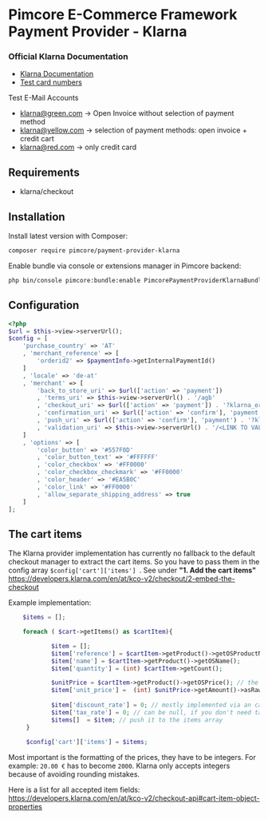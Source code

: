 # Pimcore E-Commerce Framework Payment Provider - Klarna

### Official Klarna Documentation
* [Klarna Documentation](https://www.developers.klarna.com/en/de/kco-v2/klarna-checkout-overview-v1)
* [Test card numbers](https://www.developers.klarna.com/en/de/kco-v2/test-credentials)

Test E-Mail Accounts
- klarna@green.com -> Open Invoice without selection of payment method
- klarna@yellow.com -> selection of payment methods: open invoice + credit cart
- klarna@red.com -> only credit card

## Requirements
 - klarna/checkout

## Installation

Install latest version with Composer:
```bash 
composer require pimcore/payment-provider-klarna
```

Enable bundle via console or extensions manager in Pimcore backend:
```bash
php bin/console pimcore:bundle:enable PimcorePaymentProviderKlarnaBundle
```
## Configuration

```php
<?php
$url = $this->view->serverUrl();
$config = [
    'purchase_country' => 'AT'
    , 'merchant_reference' => [
        'orderid2' => $paymentInfo->getInternalPaymentId()
    ]
    , 'locale' => 'de-at'
    , 'merchant' => [
        'back_to_store_uri' => $url(['action' => 'payment'])
        , 'terms_uri' => $this->view->serverUrl() . '/agb'
        , 'checkout_uri' => $url(['action' => 'payment']) . '?klarna_order={checkout.order.uri}'
        , 'confirmation_uri' => $url(['action' => 'confirm'], 'payment') . '?klarna_order={checkout.order.uri}'
        , 'push_uri' => $url(['action' => 'confirm'], 'payment') . '?klarna_order={checkout.order.uri}'
        , 'validation_uri' => $this->view->serverUrl() . '/<LINK TO VALIDATE ORDER>?klarna_order={checkout.order.uri}'
    ]
    , 'options' => [
        'color_button' => '#557F0D'
        , 'color_button_text' => '#FFFFFF'
        , 'color_checkbox' => '#FF0000'
        , 'color_checkbox_checkmark' => '#FF0000'
        , 'color_header' => '#EA5B0C'
        , 'color_link' => '#FF0000'
        , 'allow_separate_shipping_address' => true
    ]
];
```

## The cart items 
The Klarna provider implementation has currently no fallback to the default checkout manager to extract the cart items. So you have to pass them in the config array `$config['cart']['items'] `. 
See under __"1. Add the cart items"__ https://developers.klarna.com/en/at/kco-v2/checkout/2-embed-the-checkout 

Example implementation:

```php
    $items = [];

    foreach ( $cart->getItems() as $cartItem){

            $item = [];
            $item['reference'] = $cartItem->getProduct()->getOSProductNumber(); // a unique reference for this product / variant
            $item['name'] = $cartItem->getProduct()->getOSName(); 
            $item['quantity'] = (int) $cartItem->getCount();

            $unitPrice = $cartItem->getProduct()->getOSPrice(); // the price for 1 piece
            $item['unit_price'] =  (int) $unitPrice->getAmount()->asRawValue() / 100; // format to integer
            
            $item['discount_rate'] = 0; // mostly implemented via an cart modificator
            $item['tax_rate'] = 0; // can be null, if you don't need tax calculation in the Klarna checkout
            $items[]  = $item; // push it to the items array
     }
     
     $config['cart']['items'] = $items;
```

Most important is the formatting of the prices, they have to be integers. For example: `20.00 €` has to become `2000`. Klarna only accepts integers because of avoiding rounding mistakes. 

Here is a list for all accepted item fields: https://developers.klarna.com/en/at/kco-v2/checkout-api#cart-item-object-properties 













